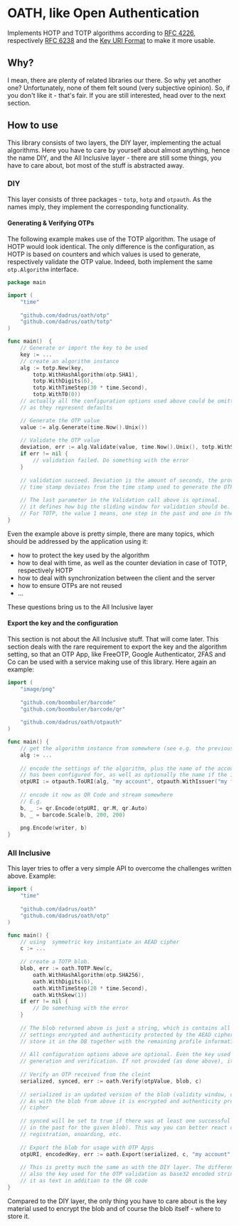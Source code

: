 # OATH, like Open Authentication

Implements HOTP and TOTP algorithms according to [RFC 4226](https://www.rfc-editor.org/rfc/rfc4226), respectively [RFC 6238](https://www.rfc-editor.org/rfc/rfc6238) and the [Key URI Format](https://github.com/google/google-authenticator/wiki/Key-Uri-Format) to make it more usable.

## Why?

I mean, there are plenty of related libraries our there. So why yet another one? Unfortunately, none of them felt sound (very subjective opinion). So, if you don't like it - that's fair. If you are still interested, head over to the next section.

## How to use

This library consists of two layers, the DIY layer, implementing the actual algorithms. Here you have to care by yourself about almost anything, hence the name DIY, and the All Inclusive layer - there are still some things, you have to care about, bot most of the stuff is abstracted away.

### DIY

This layer consists of three packages - `totp`, `hotp` and `otpauth`. As the names imply, they implement the corresponding functionality.

#### Generating & Verifying OTPs

The following example makes use of the TOTP algorithm. The usage of HOTP would look identical. The only difference is the configuration, as HOTP is based on counters and which values is used to generate, respectively validate the OTP value. Indeed, both implement the same `otp.Algorithm` interface.

```go
package main

import (
	"time"
	
	"github.com/dadrus/oath/otp"
	"github.com/dadrus/oath/totp"
)

func main()  {
	// Generate or import the key to be used
	key := ...
	// create an algorithm instance
	alg := totp.New(key,
		totp.WithHashAlgorithm(otp.SHA1),
		totp.WithDigits(6),
		totp.WithTimeStep(30 * time.Second), 
		totp.WithT0(0))
	// actually all the configuration options used above could be omitted
	// as they represent defaults

	// Generate the OTP value
	value := alg.Generate(time.Now().Unix())
	
	// Validate the OTP value
	deviation, err := alg.Validate(value, time.Now().Unix(), totp.WithSkew(1))
	if err != nil {
		// validation failed. Do something with the error
	}
	
	// validation succeed. Deviation is the amount of seconds, the provided
	// time stamp deviates from the time stamp used to generate the OTP value
	
	// The last parameter in the Validation call above is optional.
	// it defines how big the sliding window for validation should be.
	// For TOTP, the value 1 means, one step in the past and one in the future.
}
```

Even the example above is pretty simple, there are many topics, which should be addressed by the application using it:

* how to protect the key used by the algorithm
* how to deal with time, as well as the counter deviation in case of TOTP, respectively HOTP
* how to deal with synchronization between the client and the server
* how to ensure OTPs are not reused
* ...

These questions bring us to the All Inclusive layer

#### Export the key and the configuration

This section is not about the All Inclusive stuff. That will come later. This section deals with the rare requirement to export the key and the algorithm setting, so that an OTP App, like FreeOTP, Google Authenticator, 2FAS and Co can be used with a service making use of this library. Here again an example:

```go
import (
	"image/png"
	
	"github.com/boombuler/barcode"
	"github.com/boombuler/barcode/qr"
	
	"github.com/dadrus/oath/otpauth"
)

func main() {
	// get the algorithm instance from somewhere (see e.g. the previous example)
	alg := ...
	
	// encode the settings of the algorithm, plus the name of the account, the algorithm
	// has been configured for, as well as optionally the name if the issuer
	otpURI := otpauth.ToURI(alg, "my account", otpauth.WithIssuer("my fancy service"))
	
	// encode it now as QR Code and stream somewhere
	// E.g.
	b, _ := qr.Encode(otpURI, qr.M, qr.Auto)
	b, _ = barcode.Scale(b, 200, 200)
	
	png.Encode(writer, b)
}
```

### All Inclusive

This layer tries to offer a very simple API to overcome the challenges written above. Example:

```go
import (
	"time"
	
	"github.com/dadrus/oath"
	"github.com/dadrus/oath/otp"
)

func main() {
	// using  symmetric key instantiate an AEAD cipher
	c := ...
	
	// create a TOTP blob. 
	blob, err := oath.TOTP.New(c,
		oath.WithHashAlgorithm(otp.SHA256), 
		oath.WithDigits(6), 
		oath.WithTimeStep(20 * time.Second), 
		oath.WithSkew(1))
	if err != nil {
	    // Do something with the error 
	}
	
	// The blob returned above is just a string, which is contains all the algorithms 
	// settings encrypted and authenticity protected by the AEAD cipher. So you can 
	// store it in the DB together with the remaining profile information of the user.
	
	// All configuration options above are optional. Even the key used for the actual OTP
	// generation and verification. If not provided (as done above), it will be generated.
	
	// Verify an OTP received from the cleint
	serialized, synced, err := oath.Verify(otpValue, blob, c)
	
	// serialized is an updated version of the blob (validity window, used OTPs, etc). 
	// As with the blob from above it is encrypted and authenticity protected by the AEAD
	// cipher
	
	// synced will be set to true if there was at least one successful verification (also
	// in the past for the given blob). This way you can better react on errors, e.g during
	// registration, onoarding, etc.
	
	// Export the blob for usage with OTP Apps 
	otpURI, encodedKey, err := oath.Export(serialized, c, "my account", "my fancy service")
	
	// This is pretty much the same as with the DIY layer. The difference is that you get
	// also the key used for the OTP validation as base32 encoded string. So you can render 
	// it as text in addition to the QR code
}
```

Compared to the DIY layer, the only thing you have to care about is the key material used to encrypt the blob and of course the blob itself - where to store it.


